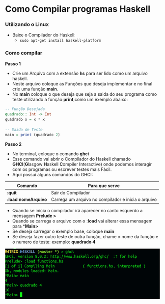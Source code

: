 # Como Compilar programas Haskell

### Utilizando o Linux

* Baixe o Compilador do Haskell:
    * `sudo apt-get install haskell-platform`


### Como compilar

**Passo 1**

* Crie um Arquivo com a extensão **hs** para ser lido como um arquivo haskell.
* Neste arquivo coloque as Funções que deseja implementar e no final crie uma função **main**.
* No **main** coloque o que deseja que seja a saida do seu programa como teste utilizando a função **print**,como um exemplo abaixo:

```hs
-- Função Desejada
quadrado:: Int -> Int
quadrado x = x * x

-- Saida de Teste
main = print (quadrado 2)
```

**Passo 2**

* No terminal, coloque o comando **ghci**
* Esse comando vai abrir o Compilador do Haskell chamado **GHCI**(**G**lasgow **H**askell **C**ompiler **I**nteractive) onde podemos interagir com os programas ou escrever testes mais Fácil.
* Aqui possui alguns comandos do GHCI:

Comando|Para que serve
|---|---|
**:quit** | Sair do Compilador
**:load nomeArquivo**| Carrega um arquivo no compilador e inicia o arquivo

* Quando se inicia o compilador irá aparecer no canto esquerdo a mensagem **Prelude >**
* Quando se carrega o arquivo com o **:load** vai alterar essa mensagem para ***Main>**
* Se deseja carregar o exemplo base, coloque **main** 
* Se deseja fazer outro teste de outra função, chame o nome da função e o numero de teste: exemplo: **quadrado 4**

<img src="images/exemplo_compilador.png">